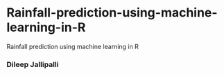 # Rainfall-prediction-using-machine-learning-in-R
Rainfall prediction using machine learning in R

<h3>Dileep Jallipalli<h3>
